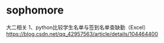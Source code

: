 # sophomore
大二相关
1、python比较学生名单与签到名单查缺勤（Excel）
https://blog.csdn.net/qq_42957563/article/details/104464400
